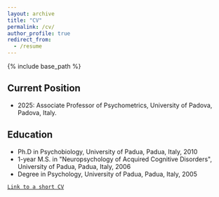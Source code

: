 ```yaml
---
layout: archive
title: "CV"
permalink: /cv/
author_profile: true
redirect_from:
  - /resume
---
```


{% include base_path %}

## Current Position
* 2025: Associate Professor of Psychometrics, University of Padova, Padova, Italy.

## Education
* Ph.D in Psychobiology, University of Padua, Padua, Italy, 2010
* 1-year M.S. in "Neuropsychology of Acquired Cognitive Disorders", University of Padua, Padua, Italy, 2006
* Degree in Psychology, University of Padua, Padua, Italy, 2005

[`Link to a short CV`](/files/CV_Arcara_short.pdf) 



